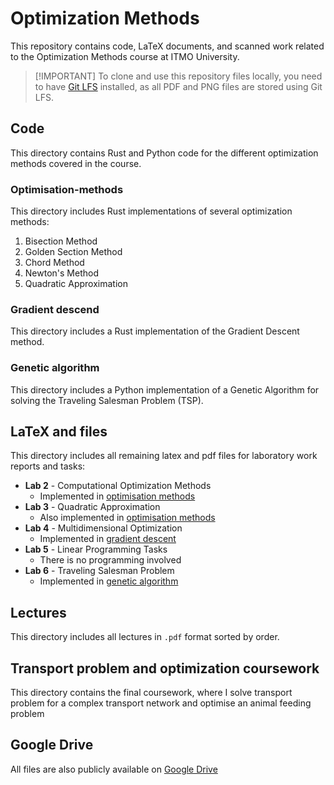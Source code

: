 # Optimization Methods

This repository contains code, LaTeX documents, and scanned work related to the
Optimization Methods course at ITMO University.

> [!IMPORTANT] To clone and use this repository files locally, you need to have
> [Git LFS](https://git-lfs.github.com/) installed, as all PDF and PNG files are
> stored using Git LFS.

## Code

This directory contains Rust and Python code for the different optimization
methods covered in the course.

### Optimisation-methods

This directory includes Rust implementations of several optimization methods:

1. Bisection Method
2. Golden Section Method
3. Chord Method
4. Newton's Method
5. Quadratic Approximation

### Gradient descend

This directory includes a Rust implementation of the Gradient Descent method.

### Genetic algorithm

This directory includes a Python implementation of a Genetic Algorithm for
solving the Traveling Salesman Problem (TSP).

## LaTeX and files

This directory includes all remaining latex and pdf files for laboratory work reports and tasks:

- **Lab 2** - Computational Optimization Methods
  - Implemented in [optimisation methods](./Code/optimisation-methods/)
- **Lab 3** - Quadratic Approximation
  - Also implemented in [optimisation methods](./Code/optimisation-methods/)
- **Lab 4** - Multidimensional Optimization
  - Implemented in [gradient descent](./Code/gradient-descend/)
- **Lab 5** - Linear Programming Tasks
  - There is no programming involved
- **Lab 6** - Traveling Salesman Problem
  - Implemented in [genetic algorithm](./Code/genetic-algorithm/)

## Lectures

This directory includes all lectures in `.pdf` format sorted by order.

## Transport problem and optimization coursework

This directory contains the final coursework, where I solve transport problem for a complex transport network and optimise an animal feeding problem

## Google Drive

All files are also publicly available on [Google Drive](https://drive.google.com/drive/folders/103fotO9t3-rxV12_Tv785z7Lw8NiX1e3?usp=sharing)
